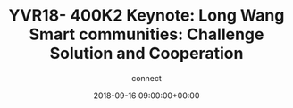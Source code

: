 ---
amazon_s3_presentation_url: None
amazon_s3_video_url: None
author: connect
categories:
- yvr18
comments: false
date: '2018-09-16 09:00:00+00:00'
image:
  featured: true
  name: YVR18-400K2.png
  path: /assets/images/featured-images/YVR18-400K2.png
layout: resource-post
session_id: YVR18-400K2
session_track: Keynote
slideshare_presentation_url: None
speakers:
- biography: ''
  company: Unisoc
  job-title: SVP
  name: Long Wang
  speaker-image: LongWang.gif
title: 'YVR18- 400K2 Keynote: Long Wang Smart communities: Challenge Solution and
  Cooperation'
youtube_video_url: None
---